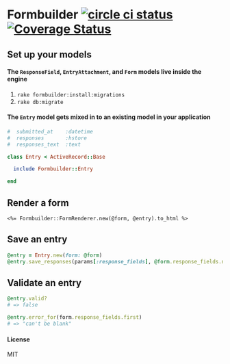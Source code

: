 Formbuilder [![circle ci status](https://circleci.com/gh/dobtco/formbuilder-rb.png?circle-token=a769ad2fc81271bc1869b5e5a95053efa36b376f)](https://circleci.com/gh/dobtco/formbuilder-rb) <a href='https://coveralls.io/r/dobtco/formbuilder-rb'><img src='https://coveralls.io/repos/dobtco/formbuilder-rb/badge.png' alt='Coverage Status' /></a>
========

## Set up your models
#### The `ResponseField`,  `EntryAttachment`, and `Form` models live inside the engine

1. `rake formbuilder:install:migrations`
2. `rake db:migrate`

#### The `Entry` model gets mixed in to an existing model in your application
```ruby
#  submitted_at    :datetime
#  responses       :hstore
#  responses_text  :text

class Entry < ActiveRecord::Base

  include Formbuilder::Entry

end
```

## Render a form
```erb
<%= Formbuilder::FormRenderer.new(@form, @entry).to_html %>
```

## Save an entry
```ruby
@entry = Entry.new(form: @form)
@entry.save_responses(params[:response_fields], @form.response_fields.not_admin_only)
```

## Validate an entry
```ruby
@entry.valid?
# => false

@entry.error_for(form.response_fields.first)
# => "can't be blank"
```

#### License

MIT
